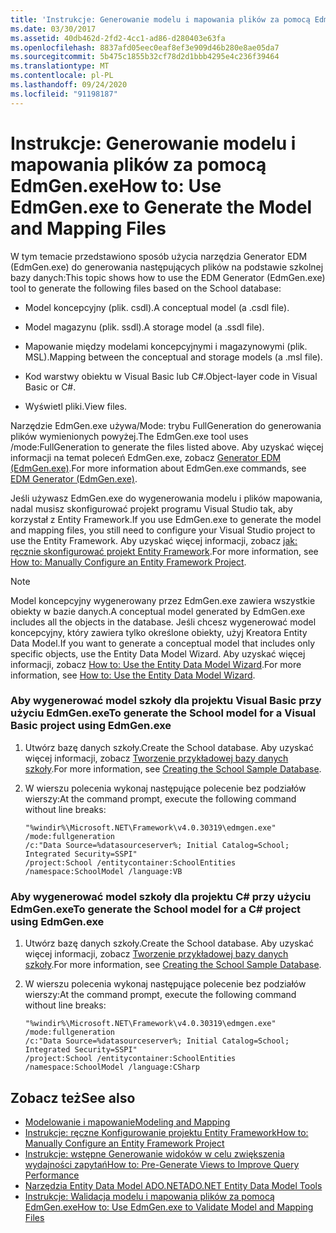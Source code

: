 ```yaml
---
title: 'Instrukcje: Generowanie modelu i mapowania plików za pomocą EdmGen.exe'
ms.date: 03/30/2017
ms.assetid: 40db462d-2fd2-4cc1-ad86-d280403e63fa
ms.openlocfilehash: 8837afd05eec0eaf8ef3e909d46b280e8ae05da7
ms.sourcegitcommit: 5b475c1855b32cf78d2d1bbb4295e4c236f39464
ms.translationtype: MT
ms.contentlocale: pl-PL
ms.lasthandoff: 09/24/2020
ms.locfileid: "91198187"
---
```

# <a name="how-to-use-edmgenexe-to-generate-the-model-and-mapping-files"></a><span data-ttu-id="41991-102">Instrukcje: Generowanie modelu i mapowania plików za pomocą EdmGen.exe</span><span class="sxs-lookup"><span data-stu-id="41991-102">How to: Use EdmGen.exe to Generate the Model and Mapping Files</span></span>

<span data-ttu-id="41991-103">W tym temacie przedstawiono sposób użycia narzędzia Generator EDM (EdmGen.exe) do generowania następujących plików na podstawie szkolnej bazy danych:</span><span class="sxs-lookup"><span data-stu-id="41991-103">This topic shows how to use the EDM Generator (EdmGen.exe) tool to generate the following files based on the School database:</span></span>  
  
- <span data-ttu-id="41991-104">Model koncepcyjny (plik. csdl).</span><span class="sxs-lookup"><span data-stu-id="41991-104">A conceptual model (a .csdl file).</span></span>  
  
- <span data-ttu-id="41991-105">Model magazynu (plik. ssdl).</span><span class="sxs-lookup"><span data-stu-id="41991-105">A storage model (a .ssdl file).</span></span>  
  
- <span data-ttu-id="41991-106">Mapowanie między modelami koncepcyjnymi i magazynowymi (plik. MSL).</span><span class="sxs-lookup"><span data-stu-id="41991-106">Mapping between the conceptual and storage models (a .msl file).</span></span>  
  
- <span data-ttu-id="41991-107">Kod warstwy obiektu w Visual Basic lub C#.</span><span class="sxs-lookup"><span data-stu-id="41991-107">Object-layer code in Visual Basic or C#.</span></span>  
  
- <span data-ttu-id="41991-108">Wyświetl pliki.</span><span class="sxs-lookup"><span data-stu-id="41991-108">View files.</span></span>  
  
 <span data-ttu-id="41991-109">Narzędzie EdmGen.exe używa/Mode: trybu FullGeneration do generowania plików wymienionych powyżej.</span><span class="sxs-lookup"><span data-stu-id="41991-109">The EdmGen.exe tool uses /mode:FullGeneration to generate the files listed above.</span></span> <span data-ttu-id="41991-110">Aby uzyskać więcej informacji na temat poleceń EdmGen.exe, zobacz [Generator EDM (EdmGen.exe)](edm-generator-edmgen-exe.md).</span><span class="sxs-lookup"><span data-stu-id="41991-110">For more information about EdmGen.exe commands, see [EDM Generator (EdmGen.exe)](edm-generator-edmgen-exe.md).</span></span>  
  
 <span data-ttu-id="41991-111">Jeśli używasz EdmGen.exe do wygenerowania modelu i plików mapowania, nadal musisz skonfigurować projekt programu Visual Studio tak, aby korzystał z Entity Framework.</span><span class="sxs-lookup"><span data-stu-id="41991-111">If you use EdmGen.exe to generate the model and mapping files, you still need to configure your Visual Studio project to use the Entity Framework.</span></span> <span data-ttu-id="41991-112">Aby uzyskać więcej informacji, zobacz [jak: ręcznie skonfigurować projekt Entity Framework](/previous-versions/dotnet/netframework-4.0/bb738546(v=vs.100)).</span><span class="sxs-lookup"><span data-stu-id="41991-112">For more information, see [How to: Manually Configure an Entity Framework Project](/previous-versions/dotnet/netframework-4.0/bb738546(v=vs.100)).</span></span>  
  
> [!NOTE]
> <span data-ttu-id="41991-113">Model koncepcyjny wygenerowany przez EdmGen.exe zawiera wszystkie obiekty w bazie danych.</span><span class="sxs-lookup"><span data-stu-id="41991-113">A conceptual model generated by EdmGen.exe includes all the objects in the database.</span></span> <span data-ttu-id="41991-114">Jeśli chcesz wygenerować model koncepcyjny, który zawiera tylko określone obiekty, użyj Kreatora Entity Data Model.</span><span class="sxs-lookup"><span data-stu-id="41991-114">If you want to generate a conceptual model that includes only specific objects, use the Entity Data Model Wizard.</span></span> <span data-ttu-id="41991-115">Aby uzyskać więcej informacji, zobacz [How to: Use the Entity Data Model Wizard](/previous-versions/dotnet/netframework-4.0/bb738677(v=vs.100)).</span><span class="sxs-lookup"><span data-stu-id="41991-115">For more information, see [How to: Use the Entity Data Model Wizard](/previous-versions/dotnet/netframework-4.0/bb738677(v=vs.100)).</span></span>  
  
### <a name="to-generate-the-school-model-for-a-visual-basic-project-using-edmgenexe"></a><span data-ttu-id="41991-116">Aby wygenerować model szkoły dla projektu Visual Basic przy użyciu EdmGen.exe</span><span class="sxs-lookup"><span data-stu-id="41991-116">To generate the School model for a Visual Basic project using EdmGen.exe</span></span>  
  
1. <span data-ttu-id="41991-117">Utwórz bazę danych szkoły.</span><span class="sxs-lookup"><span data-stu-id="41991-117">Create the School database.</span></span> <span data-ttu-id="41991-118">Aby uzyskać więcej informacji, zobacz [Tworzenie przykładowej bazy danych szkoły](/previous-versions/dotnet/netframework-4.0/bb399731(v=vs.100)).</span><span class="sxs-lookup"><span data-stu-id="41991-118">For more information, see [Creating the School Sample Database](/previous-versions/dotnet/netframework-4.0/bb399731(v=vs.100)).</span></span>  
  
2. <span data-ttu-id="41991-119">W wierszu polecenia wykonaj następujące polecenie bez podziałów wierszy:</span><span class="sxs-lookup"><span data-stu-id="41991-119">At the command prompt, execute the following command without line breaks:</span></span>  
  
    ```console  
    "%windir%\Microsoft.NET\Framework\v4.0.30319\edmgen.exe" /mode:fullgeneration
    /c:"Data Source=%datasourceserver%; Initial Catalog=School; Integrated Security=SSPI"
    /project:School /entitycontainer:SchoolEntities /namespace:SchoolModel /language:VB  
    ```  
  
### <a name="to-generate-the-school-model-for-a-c-project-using-edmgenexe"></a><span data-ttu-id="41991-120">Aby wygenerować model szkoły dla projektu C# przy użyciu EdmGen.exe</span><span class="sxs-lookup"><span data-stu-id="41991-120">To generate the School model for a C# project using EdmGen.exe</span></span>  
  
1. <span data-ttu-id="41991-121">Utwórz bazę danych szkoły.</span><span class="sxs-lookup"><span data-stu-id="41991-121">Create the School database.</span></span> <span data-ttu-id="41991-122">Aby uzyskać więcej informacji, zobacz [Tworzenie przykładowej bazy danych szkoły](/previous-versions/dotnet/netframework-4.0/bb399731(v=vs.100)).</span><span class="sxs-lookup"><span data-stu-id="41991-122">For more information, see [Creating the School Sample Database](/previous-versions/dotnet/netframework-4.0/bb399731(v=vs.100)).</span></span>  
  
2. <span data-ttu-id="41991-123">W wierszu polecenia wykonaj następujące polecenie bez podziałów wierszy:</span><span class="sxs-lookup"><span data-stu-id="41991-123">At the command prompt, execute the following command without line breaks:</span></span>  
  
    ```console  
    "%windir%\Microsoft.NET\Framework\v4.0.30319\edmgen.exe" /mode:fullgeneration
    /c:"Data Source=%datasourceserver%; Initial Catalog=School; Integrated Security=SSPI"
    /project:School /entitycontainer:SchoolEntities /namespace:SchoolModel /language:CSharp  
    ```  
  
## <a name="see-also"></a><span data-ttu-id="41991-124">Zobacz też</span><span class="sxs-lookup"><span data-stu-id="41991-124">See also</span></span>

- [<span data-ttu-id="41991-125">Modelowanie i mapowanie</span><span class="sxs-lookup"><span data-stu-id="41991-125">Modeling and Mapping</span></span>](modeling-and-mapping.md)
- <span data-ttu-id="41991-126">[Instrukcje: ręczne Konfigurowanie projektu Entity Framework](/previous-versions/dotnet/netframework-4.0/bb738546(v=vs.100))</span><span class="sxs-lookup"><span data-stu-id="41991-126">[How to: Manually Configure an Entity Framework Project](/previous-versions/dotnet/netframework-4.0/bb738546(v=vs.100))</span></span>
- <span data-ttu-id="41991-127">[Instrukcje: wstępne Generowanie widoków w celu zwiększenia wydajności zapytań](/previous-versions/dotnet/netframework-4.0/bb896240(v=vs.100))</span><span class="sxs-lookup"><span data-stu-id="41991-127">[How to: Pre-Generate Views to Improve Query Performance](/previous-versions/dotnet/netframework-4.0/bb896240(v=vs.100))</span></span>
- <span data-ttu-id="41991-128">[Narzędzia Entity Data Model ADO.NET](/previous-versions/dotnet/netframework-4.0/bb399249(v=vs.100))</span><span class="sxs-lookup"><span data-stu-id="41991-128">[ADO.NET Entity Data Model Tools](/previous-versions/dotnet/netframework-4.0/bb399249(v=vs.100))</span></span>
- [<span data-ttu-id="41991-129">Instrukcje: Walidacja modelu i mapowania plików za pomocą EdmGen.exe</span><span class="sxs-lookup"><span data-stu-id="41991-129">How to: Use EdmGen.exe to Validate Model and Mapping Files</span></span>](how-to-use-edmgen-exe-to-validate-model-and-mapping-files.md)
